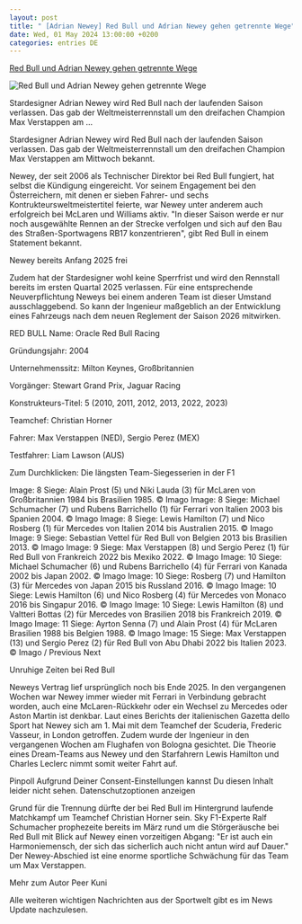 ```yaml
---
layout: post
title: " [Adrian Newey] Red Bull und Adrian Newey gehen getrennte Wege"
date: Wed, 01 May 2024 13:00:00 +0200
categories: entries DE
---
```

[Red Bull und Adrian Newey gehen getrennte Wege](https://sport.sky.de/formel-1/artikel/red-bull-und-adrian-newey-gehen-getrennte-wege/13126364/35311)

![Red Bull und Adrian Newey gehen getrennte Wege](https://e6.365dm.de/24/04/1600x900/skysport_de-red-bull-adrian-newey_6538657.jpg?20240430162454)

Stardesigner Adrian Newey wird Red Bull nach der laufenden Saison verlassen. Das gab der Weltmeisterrennstall um den dreifachen Champion Max Verstappen am ...

Stardesigner Adrian Newey wird Red Bull nach der laufenden Saison verlassen. Das gab der Weltmeisterrennstall um den dreifachen Champion Max Verstappen am Mittwoch bekannt.

Newey, der seit 2006 als Technischer Direktor bei Red Bull fungiert, hat selbst die Kündigung eingereicht. Vor seinem Engagement bei den Österreichern, mit denen er sieben Fahrer- und sechs Kontrukteursweltmeistertitel feierte, war Newey unter anderem auch erfolgreich bei McLaren und Williams aktiv. "In dieser Saison werde er nur noch ausgewählte Rennen an der Strecke verfolgen und sich auf den Bau des Straßen-Sportwagens RB17 konzentrieren", gibt Red Bull in einem Statement bekannt.

Newey bereits Anfang 2025 frei

Zudem hat der Stardesigner wohl keine Sperrfrist und wird den Rennstall bereits im ersten Quartal 2025 verlassen. Für eine entsprechende Neuverpflichtung Neweys bei einem anderen Team ist dieser Umstand ausschlaggebend. So kann der Ingenieur maßgeblich an der Entwicklung eines Fahrzeugs nach dem neuen Reglement der Saison 2026 mitwirken.

RED BULL Name: Oracle Red Bull Racing

Gründungsjahr: 2004

Unternehmenssitz: Milton Keynes, Großbritannien

Vorgänger: Stewart Grand Prix, Jaguar Racing

Konstrukteurs-Titel: 5 (2010, 2011, 2012, 2013, 2022, 2023)

Teamchef: Christian Horner

Fahrer: Max Verstappen (NED), Sergio Perez (MEX)

Testfahrer: Liam Lawson (AUS)

Zum Durchklicken: Die längsten Team-Siegesserien in der F1

Image: 8 Siege: Alain Prost (5) und Niki Lauda (3) für McLaren von Großbritannien 1984 bis Brasilien 1985. © Imago Image: 8 Siege: Michael Schumacher (7) und Rubens Barrichello (1) für Ferrari von Italien 2003 bis Spanien 2004. © Imago Image: 8 Siege: Lewis Hamilton (7) und Nico Rosberg (1) für Mercedes von Italien 2014 bis Australien 2015. © Imago Image: 9 Siege: Sebastian Vettel für Red Bull von Belgien 2013 bis Brasilien 2013. © Imago Image: 9 Siege: Max Verstappen (8) und Sergio Perez (1) für Red Bull von Frankreich 2022 bis Mexiko 2022. © Imago Image: 10 Siege: Michael Schumacher (6) und Rubens Barrichello (4) für Ferrari von Kanada 2002 bis Japan 2002. © Imago Image: 10 Siege: Rosberg (7) und Hamilton (3) für Mercedes von Japan 2015 bis Russland 2016. © Imago Image: 10 Siege: Lewis Hamilton (6) und Nico Rosberg (4) für Mercedes von Monaco 2016 bis Singapur 2016. © Imago Image: 10 Siege: Lewis Hamilton (8) und Valtteri Bottas (2) für Mercedes von Brasilien 2018 bis Frankreich 2019. © Imago Image: 11 Siege: Ayrton Senna (7) und Alain Prost (4) für McLaren Brasilien 1988 bis Belgien 1988. © Imago Image: 15 Siege: Max Verstappen (13) und Sergio Perez (2) für Red Bull von Abu Dhabi 2022 bis Italien 2023. © Imago / Previous Next

Unruhige Zeiten bei Red Bull

Neweys Vertrag lief ursprünglich noch bis Ende 2025. In den vergangenen Wochen war Newey immer wieder mit Ferrari in Verbindung gebracht worden, auch eine McLaren-Rückkehr oder ein Wechsel zu Mercedes oder Aston Martin ist denkbar. Laut eines Berichts der italienischen Gazetta dello Sport hat Newey sich am 1. Mai mit dem Teamchef der Scuderia, Frederic Vasseur, in London getroffen. Zudem wurde der Ingenieur in den vergangenen Wochen am Flughafen von Bologna gesichtet. Die Theorie eines Dream-Teams aus Newey und den Starfahrern Lewis Hamilton und Charles Leclerc nimmt somit weiter Fahrt auf.

Pinpoll Aufgrund Deiner Consent-Einstellungen kannst Du diesen Inhalt leider nicht sehen. Datenschutzoptionen anzeigen

Grund für die Trennung dürfte der bei Red Bull im Hintergrund laufende Matchkampf um Teamchef Christian Horner sein. Sky F1-Experte Ralf Schumacher prophezeite bereits im März rund um die Störgeräusche bei Red Bull mit Blick auf Newey einen vorzeitigen Abgang: "Er ist auch ein Harmoniemensch, der sich das sicherlich auch nicht antun wird auf Dauer." Der Newey-Abschied ist eine enorme sportliche Schwächung für das Team um Max Verstappen.

Mehr zum Autor Peer Kuni

Alle weiteren wichtigen Nachrichten aus der Sportwelt gibt es im News Update nachzulesen.

